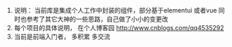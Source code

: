 1. 说明： 当前库是集成个人工作中封装的组件，部分基于elementui 或者vue 同时也参考了其它大神的一些思路，自己做了小小的变更改
2. 每个项目的具体说明， 在个人博客园 http://www.cnblogs.com/qq4535292
3. 当前是前端入门者， 多积累 多交流